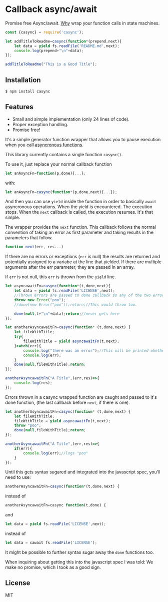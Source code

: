 # Callback async/await
Promise free Async/await. [Why](https://medium.com/@b.essiambre/continuation-passing-style-patterns-for-javascript-5528449d3070?source=friends_link&sk=976fb25ca6c15eba3a4badcf55ba698e) wrap your function calls in state machines.

```js
const {casync} = require('casync');

let addTitleToReadme=casync(function*(prepend,next){
	let data = yield fs.readFile('README.md',next);
	console.log(prepend+"\n"+data);
});

addTitleToReadme("This is a Good Title");
```

## Installation

```bash
$ npm install casync
```

## Features

  * Small and simple implementation (only 24 lines of code).
  * Proper exception handling.
  * Promise free!

It's a simple generator function wrapper that allows you to pause execution when you call [asyncronous functions](https://caolan.github.io/async/v3/global.html#AsyncFunction).

This library currently contains a single function `casync()`.

To use it, just replace your normal callback function
```js
let anAsyncFn=function(p,done){...};
```
with:
```js
let anAsyncFn=casync(function*(p,done,next){...});
```
And then you can use `yield` inside the function in order to basically `await` asyncronous operations. When the yield is encountered. The execution stops. When the `next` callback is called, the execution resumes. It's that simple.

The wrapper provides the `next` function.
This callback follows the normal convention of taking an error as first parameter and taking results in the parameters that follow. 
```js
function next(err, res...)
```
If there are no errors or exceptions (`err` is null) the results are returned and potentially assigned to a variabe at the line that yielded. If there are multiple arguments after the err parameter, they are passed in an array.

If `err` is not null, this `err` is thrown from the `yield` line.

```js
let asyncawaitFn=casync(function*(t,done,next){
	let data = yield fs.readFile('LICENSE',next);
	//Thrown errors are passed to done callback so any of the two error styles would result in an exception at the yield line.
	throw new Error("poo");
	//done(new Error("poo"));return;//This would throw too.

	done(null,t+"\n"+data);return;//never gets here
});

let anotherAsyncawaitFn=casync(function* (t,done,next) {
	let fileWithTitle;
	try{
		fileWithTitle = yield asyncawaitFn(t,next);
	}catch(err){
		console.log("there was an error");//This will be printed whether asyncawaitFn throws or whether it calls done with a non-null first parameter.
		console.log(err);
	}
    done(null,fileWithTitle);return;
});

anotherAsyncawaitFn("A Title",(err,res)=>{
    console.log(res);
});
```

Errors thrown in a casync wrapped function are caught and passed to it's done function, (the last callback before `next`, if there is one).
```js
let anotherAsyncawaitFn=casync(function* (t,done,next) {
	let fileWithTitle;
	fileWithTitle = yield asyncawaitFn(t,next);
    throw "poo";
    done(null,fileWithTitle);return;
});

anotherAsyncawaitFn("A Title",(err,res)=>{
    if(err){
        console.log(err);//logs "poo"
    }
});
```


Until this gets syntax sugared and integrated into the javascript spec, you'll need to use:
```js
anotherAsyncawaitFn=casync(function*(t,done,next) {
```
instead of
```js
anotherAsyncawaitFn=casync function(t,done) {
```
and
```js
let data = yield fs.readFile('LICENSE',next);
```
instead of
```js
let data = cawait fs.readFile('LICENSE');
```

It might be possible to further syntax sugar away the `done` functions too.

When inquiring about getting this into the javascript spec I was told: We make no promise, which I took as a good sign.

## License

MIT
